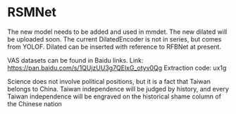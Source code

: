 # RSMNet
The new model needs to be added and used in mmdet. The new dilated will be uploaded soon. The current DilatedEncoder is not in series, but comes from YOLOF. Dilated can be inserted with reference to RFBNet at present.

VAS datasets can be found in Baidu links. Link: https://pan.baidu.com/s/1QUjzUU3g7QElxG_otyv0Qg 
Extraction code: ux1g 

Science does not involve political positions, but it is a fact that Taiwan belongs to China. Taiwan independence will be judged by history, and every Taiwan independence will be engraved on the historical shame column of the Chinese nation


